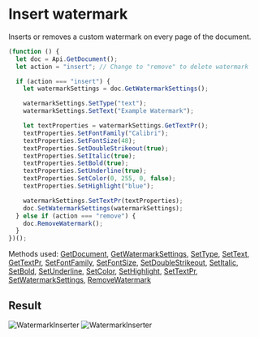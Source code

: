 # Insert watermark

Inserts or removes a custom watermark on every page of the document.

```ts
(function () {
  let doc = Api.GetDocument();
  let action = "insert"; // Change to "remove" to delete watermark

  if (action === "insert") {
    let watermarkSettings = doc.GetWatermarkSettings();

    watermarkSettings.SetType("text");
    watermarkSettings.SetText("Example Watermark");

    let textProperties = watermarkSettings.GetTextPr();
    textProperties.SetFontFamily("Calibri");
    textProperties.SetFontSize(48);
    textProperties.SetDoubleStrikeout(true);
    textProperties.SetItalic(true);
    textProperties.SetBold(true);
    textProperties.SetUnderline(true);
    textProperties.SetColor(0, 255, 0, false);
    textProperties.SetHighlight("blue");

    watermarkSettings.SetTextPr(textProperties);
    doc.SetWatermarkSettings(watermarkSettings);
  } else if (action === "remove") {
    doc.RemoveWatermark();
  }
})();
```

Methods used: [GetDocument](../../../../office-api/usage-api/text-document-api/Api/Methods/GetDocument.md), [GetWatermarkSettings](../../../../office-api/usage-api/text-document-api/ApiDocument/Methods/GetWatermarkSettings.md), [SetType](../../../../office-api/usage-api/text-document-api/ApiWatermarkSettings/Methods/SetType.md), [SetText](../../../../office-api/usage-api/text-document-api/ApiWatermarkSettings/Methods/SetText.md), [GetTextPr](../../../../office-api/usage-api/text-document-api/ApiWatermarkSettings/Methods/GetTextPr.md), [SetFontFamily](../../../../office-api/usage-api/text-document-api/ApiTextPr/Methods/SetFontFamily.md), [SetFontSize](../../../../office-api/usage-api/text-document-api/ApiTextPr/Methods/SetFontSize.md), [SetDoubleStrikeout](../../../../office-api/usage-api/text-document-api/ApiTextPr/Methods/SetDoubleStrikeout.md), [SetItalic](../../../../office-api/usage-api/text-document-api/ApiTextPr/Methods/SetItalic.md), [SetBold](../../../../office-api/usage-api/text-document-api/ApiTextPr/Methods/SetBold.md), [SetUnderline](../../../../office-api/usage-api/text-document-api/ApiTextPr/Methods/SetUnderline.md), [SetColor](../../../../office-api/usage-api/text-document-api/ApiTextPr/Methods/SetColor.md), [SetHighlight](../../../../office-api/usage-api/text-document-api/ApiTextPr/Methods/SetHighlight.md), [SetTextPr](../../../../office-api/usage-api/text-document-api/ApiWatermarkSettings/Methods/SetTextPr.md), [SetWatermarkSettings](../../../../office-api/usage-api/text-document-api/ApiDocument/Methods/SetWatermarkSettings.md), [RemoveWatermark](../../../../office-api/usage-api/text-document-api/ApiDocument/Methods/RemoveWatermark.md)

## Result

![WatermarkInserter](/assets/images/plugins/insert-watermark.png#gh-light-mode-only)
![WatermarkInserter](/assets/images/plugins/insert-watermark.dark.png#gh-dark-mode-only)
